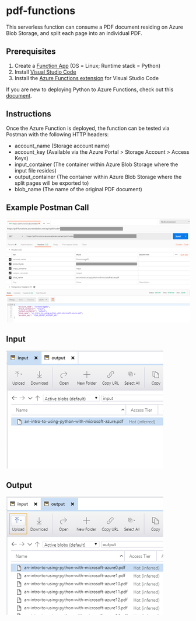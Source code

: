 # pdf-functions
This serverless function can consume a PDF document residing on Azure Blob Storage, and split each page into an individual PDF.

## Prerequisites
1. Create a [Function App](https://docs.microsoft.com/en-us/azure/azure-functions/functions-create-first-azure-function) (OS = Linux; Runtime stack = Python)
2. Install [Visual Studio Code](https://code.visualstudio.com/)
3. Install the [Azure Functions extension](https://marketplace.visualstudio.com/items?itemName=ms-azuretools.vscode-azurefunctions) for Visual Studio Code

If you are new to deploying Python to Azure Functions, check out this [document](https://code.visualstudio.com/docs/python/tutorial-azure-functions).

## Instructions
Once the Azure Function is deployed, the function can be tested via Postman with the following HTTP headers:
* account_name (Storage account name)
* account_key (Available via the Azure Portal > Storage Account > Access Keys)
* input_container (The container within Azure Blob Storage where the input file resides)
* output_container (The container within Azure Blob Storage where the split pages will be exported to)
* blob_name (The name of the original PDF document)

## Example Postman Call
![](media/postman.png)

## Input
![](media/input.png)

## Output
![](media/output.png)
